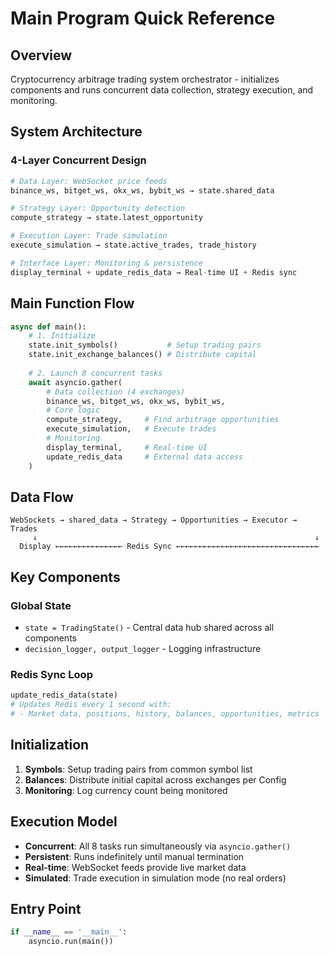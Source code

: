 # Main Program Quick Reference

## Overview
Cryptocurrency arbitrage trading system orchestrator - initializes components and runs concurrent data collection, strategy execution, and monitoring.

## System Architecture

### 4-Layer Concurrent Design
```python
# Data Layer: WebSocket price feeds
binance_ws, bitget_ws, okx_ws, bybit_ws → state.shared_data

# Strategy Layer: Opportunity detection  
compute_strategy → state.latest_opportunity

# Execution Layer: Trade simulation
execute_simulation → state.active_trades, trade_history

# Interface Layer: Monitoring & persistence
display_terminal + update_redis_data → Real-time UI + Redis sync
```

## Main Function Flow
```python
async def main():
    # 1. Initialize
    state.init_symbols()           # Setup trading pairs
    state.init_exchange_balances() # Distribute capital
    
    # 2. Launch 8 concurrent tasks
    await asyncio.gather(
        # Data collection (4 exchanges)
        binance_ws, bitget_ws, okx_ws, bybit_ws,
        # Core logic
        compute_strategy,     # Find arbitrage opportunities  
        execute_simulation,   # Execute trades
        # Monitoring
        display_terminal,     # Real-time UI
        update_redis_data     # External data access
    )
```

## Data Flow
```
WebSockets → shared_data → Strategy → Opportunities → Executor → Trades
     ↓                                                              ↓
  Display ←←←←←←←←←←←←←←← Redis Sync ←←←←←←←←←←←←←←←←←←←←←←←←←←←←←←←←
```

## Key Components

### Global State
- `state = TradingState()` - Central data hub shared across all components
- `decision_logger, output_logger` - Logging infrastructure

### Redis Sync Loop
```python
update_redis_data(state)
# Updates Redis every 1 second with:
# - Market data, positions, history, balances, opportunities, metrics
```

## Initialization
1. **Symbols**: Setup trading pairs from common symbol list
2. **Balances**: Distribute initial capital across exchanges per Config
3. **Monitoring**: Log currency count being monitored

## Execution Model
- **Concurrent**: All 8 tasks run simultaneously via `asyncio.gather()`
- **Persistent**: Runs indefinitely until manual termination
- **Real-time**: WebSocket feeds provide live market data
- **Simulated**: Trade execution in simulation mode (no real orders)

## Entry Point
```python
if __name__ == '__main__':
    asyncio.run(main())
```